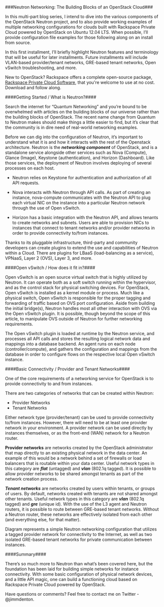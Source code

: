 ###Neutron Networking: The Building Blocks of an OpenStack Cloud###

In this multi-part blog series, I intend to dive into the various components of the OpenStack Neutron project, and to also provide working examples of multiple networking configurations for clouds built with Rackspace Private Cloud powered by OpenStack on Ubuntu 12.04 LTS. When possible, I’ll provide configuration file examples for those following along on an install from source.

In this first installment, I’ll briefly highlight Neutron features and terminology that will be useful for later installments. Future installments will include VLAN-based provider/tenant networks, GRE-based tenant networks, Open vSwitch troubleshooting, and more.

New to OpenStack? Rackspace offers a complete open-source package, [Rackspace Private Cloud Software](http://www.rackspace.com/cloud/private/), that you're welcome to use at no cost. Download and follow along.


####Getting Started / What is Neutron?####

Search the internet for “Quantum Networking” and you’re bound to be overwhelmed with articles on the building blocks of our universe rather than the building blocks of OpenStack. The recent name change from Quantum to Neutron makes should make things a little easier to find, but it’s clear that the community is in dire need of real-world networking examples.

Before we can dig into the configuration of Neutron, it’s important to understand what it is and how it interacts with the rest of the Openstack architecture. Neutron is the ***networking component*** of OpenStack, and is a standalone service alongside other services such as Nova (Compute), Glance (Image), Keystone (authentication), and Horizon (Dashboard). Like those services, the deployment of Neutron involves deploying of several processes on each host.

- Neutron relies on Keystone for authentication and authorization of all API requests.

- Nova interacts with Neutron through API calls. As part of creating an instance, nova-compute communicates with the Neutron API to plug each virtual NIC on the instance into a particular Neutron network through the use of Open vSwitch.

- Horizon has a basic integration with the Neutron API, and allows tenants to create networks and subnets. Users are able to provision NICs to instances that connect to tenant networks and/or provider networks in order to provide connectivity to/from instances.

Thanks to its pluggable infrastructure, third-party and community developers can create plugins to extend the use and capabilities of Neutron within a Cloud. There are plugins for LBaaS (load-balancing as a service), VPNaaS, Layer 2 (OVS), Layer 3, and more.

####Open vSwitch / How does it fit in?####

Open vSwitch is an open source virtual switch that is highly utilized by Neutron. It can operate both as a soft switch running within the hypervisor, and as the control stack for physical switching devices. 
For OpenStack, Open vSwitch is installed as a kernel module or process. Much like a physical switch, Open vSwitch is responsible for the proper tagging and forwarding of traffic based on OVS port configuration. Aside from building the initial bridge(s), Neutron handles most all other interaction with OVS via the Open vSwitch plugin. It is possible, though beyond the scope of this article, to manipulate OVS outside of Neutron for further networking requirements.

The Open vSwitch plugin is loaded at runtime by the Neutron service, and processes all API calls and stores the resulting logical network data and mappings into a database backend. An agent runs on each node (controller/compute), and gathers the configuration and mappings from the database in order to configure flows on the respective local Open vSwitch instance. 


####Basic Connectivity / Provider and Tenant Networks####

One of the core requirements of a networking service for OpenStack is to provide connectivity to and from instances.

There are two categories of networks that can be created within Neutron:
 
- Provider Networks
- Tenant Networks

Either network type (provider/tenant) can be used to provide connectivity to/from instances. However, there will need to be at least one provider network in your environment. A provider network can be used directly by instances themselves, or as the front-end (WAN) network for a Neutron router.

**Provider networks** are networks created by the OpenStack administrator that map directly to an existing physical network in the data center. An example of this would be a network behind a set of firewalls or load balancers that is routable within your data center. Useful network types in this category are ***flat*** (untagged) and ***vlan*** (802.1q tagged). It is possible to allow provider networks to be shared amongst tenants as part of the network creation process.

***Tenant networks*** are networks created by users within tenants, or groups of users. By default, networks created with tenants are not shared amongst other tenants. Useful network types in this category are ***vlan*** (802.1q tagged) and ***gre*** (unique id). With the use of the L3 agent and Neutron routers, it is possible to route between GRE-based tenant networks. Without a Neutron router, these networks are effectively isolated from each other (and everything else, for that matter).

<picture>

Diagram represents a simple Neutron networking configuration that utilizes a tagged provider network for connectivity to the Internet, as well as two isolated GRE-based tenant networks for private communication between instances.

####Summary####

There’s so much more to Neutron than what’s been covered here, but the foundation has been laid for building simple networks for instance connectivity. With some basic configuration of physical network devices, and a little API magic, one can build a functioning cloud based on Rackspace Private Cloud powered by OpenStack.


Have questions or comments? Feel free to contact me on Twitter - @jimmdenton. 
